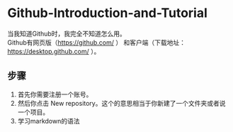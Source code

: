 # Github-Introduction-and-Tutorial

当我知道Github时，我完全不知道怎么用。  
Github有网页版（https://github.com/ ） 和客户端（下载地址：https://desktop.github.com/ ）。
## 步骤
1. 首先你需要注册一个账号。
2. 然后你点击 New repository。这个的意思相当于你新建了一个文件夹或者说一个项目。
3. 学习markdown的语法





